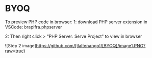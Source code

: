 # BYOQ

To preview PHP code in browser:
1: download PHP server extension in VSCode:  brapifra.phpserver


2: Then right click > "PHP Server: Serve Project" to view in browser


![Step 2 image]https://github.com/[tlaltenango]/[BYOQ]/image1.PNG?raw=true)

